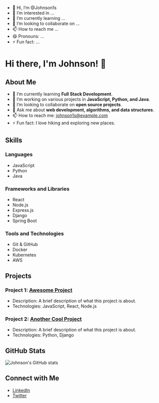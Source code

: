 - 👋 Hi, I’m @Johnson1s
- 👀 I’m interested in ...
- 🌱 I’m currently learning ...
- 💞️ I’m looking to collaborate on ...
- 📫 How to reach me ...
- 😄 Pronouns: ...
- ⚡ Fun fact: ...

# Hi there, I'm Johnson! 👋

## About Me

- 🌱 I’m currently learning **Full Stack Development**.
- 🔭 I’m working on various projects in **JavaScript, Python, and Java**.
- 👯 I’m looking to collaborate on **open source projects**.
- 💬 Ask me about **web development, algorithms, and data structures**.
- 📫 How to reach me: [johnson1s@example.com](mailto:johnson1s@example.com)
- ⚡ Fun fact: I love hiking and exploring new places.

## Skills

### Languages
- JavaScript
- Python
- Java

### Frameworks and Libraries
- React
- Node.js
- Express.js
- Django
- Spring Boot

### Tools and Technologies
- Git & GitHub
- Docker
- Kubernetes
- AWS

## Projects

### Project 1: [Awesome Project](https://github.com/Johnson1s/awesome-project)
- Description: A brief description of what this project is about.
- Technologies: JavaScript, React, Node.js

### Project 2: [Another Cool Project](https://github.com/Johnson1s/another-cool-project)
- Description: A brief description of what this project is about.
- Technologies: Python, Django

## GitHub Stats

![Johnson's GitHub stats](https://github-readme-stats.vercel.app/api?username=Johnson1s&show_icons=true&theme=radical)

## Connect with Me

- [LinkedIn](https://www.linkedin.com/in/johnsonezekiel13)
- [Twitter](https://twitter.com/heatlee1)
